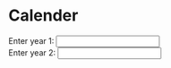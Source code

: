 # Calender
<form id = "calender-form"> 
    <label for = "year-1">Enter year 1:</label>
    <input id = "year-1" name = "year-1"><br>
    <label for = "year-2">Enter year 2:</label>
    <input id = "year-2" name = "year-2"><br>
</form>